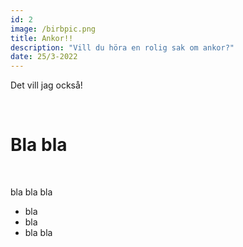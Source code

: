 ```yaml
---
id: 2
image: /birbpic.png
title: Ankor!!
description: "Vill du höra en rolig sak om ankor?"
date: 25/3-2022
---
```


Det vill jag också!

<br>

# Bla bla  

<br>

bla bla bla  


<ul class="list-disc mx-4 md:mx-8">
<li> bla </li>
<li> bla </li>
<li> bla bla </li>
</ul>